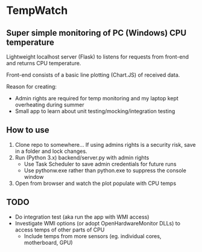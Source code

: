 # TempWatch

## Super simple monitoring of PC (Windows) CPU temperature

Lightweight localhost server (Flask) to listens for requests from front-end and returns CPU temperature.

Front-end consists of a basic line plotting (Chart.JS) of received data.

Reason for creating:
- Admin rights are required for temp monitoring and my laptop kept overheating during summer
- Small app to learn about unit testing/mocking/integration testing

## How to use

1. Clone repo to somewhere... If using admins rights is a security risk, save in a folder and lock changes.
2. Run (Python 3.x) backend/server.py with admin rights
    - Use Task Scheduler to save admin credentials for future runs
    - Use pythonw.exe rather than python.exe to suppress the console window
3. Open from browser and watch the plot populate with CPU temps 

## TODO
- Do integration test (aka run the app with WMI access)
- Investigate WMI options (or adopt OpenHardwareMonitor DLLs) to access temps of other parts of CPU
    - Include temps from more sensors (eg. individual cores, motherboard, GPU)

